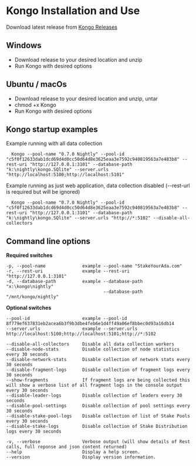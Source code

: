 # Kongo Installation and Use



Download latest release from [Kongo Releases](https://github.com/stakeyourada/Kongo/releases)

## Windows

  * Download release to your desired location and unzip
  * Run Kongo with desired options


## Ubuntu / macOs

  * Download release to your desired location and unzip, untar
  * chmod +x Kongo
  * Run Kongo with desired options

## Kongo startup examples

Example running with all data collection
```code
  Kongo --pool-name "0.7.0 Nightly" --pool-id "c5f0f12633dab1dcd69d4d0cc50d64d8e3625eaa3e7592c940819563a7e483b8" --rest-uri "http://127.0.0.1:3101" --database-path "k:\nightly\kongo.SQlite" --server.urls "http://localhost:5100;http://localhost:5101"
```

Example running as just web application, data collection disabled (--rest-url is required but will be ignored)
```code
  Kongo --pool-name "0.7.0 Nightly" --pool-id "c5f0f12633dab1dcd69d4d0cc50d64d8e3625eaa3e7592c940819563a7e483b8" --rest-uri "http://127.0.0.1:3101" --database-path "k:\nightly\kongo.SQlite" --server.urls "http://*:5102" --disable-all-collectors
```


## Command line options

  **Required switches**
  
    -p, --pool-name              example --pool-name "StakeYourAda.com"
    -r, --rest-uri               example --rest-uri "http://127.0.0.1:3101"
    -d, --database-path          example --database-path "x:\kongo\nightly"
                                         --database-path "/mnt/kongo/nightly"
  
  **Optional switches**
  
    --pool-id                    example --pool-id 8f779ef637831eb2acea6b3f9b3dbe4feb6e1d4ff49a06ef8bbec0d93a16db14
    --server.urls                example --server.urls http://localhost:5100;http://localhost:5101;http://*:5102

    --disable-all-collectors     Disable all data collection workers
    --disable-node-stats         Disable collection of node statistics every 30 seconds
    --disable-network-stats      Disable collection of network stats every 30 seconds
    --disable-fragment-logs      Disable collection of fragment logs every 30 seconds
    --show-fragments             If fragment logs are being collected this will show a verbose list of all fragment logs in the console output every 30 seconds
    --disable-leader-logs        Disable collection of leaders every 30 seconds
    --disable-pool-settings      Disable collection of pool settings every 30 seconds
    --disable-stake-pool-logs    Disable collection of list of Stake Pools every 30 seconds
    --disable-stake-logs         Disable collection of Stake Distribution logs every 30 seconds

    -v, --verbose                Verbose output (will show details of Rest calls, full reponse and json content returned)
    --help                       Display a help screen.
    --version                    Display version information.
  
